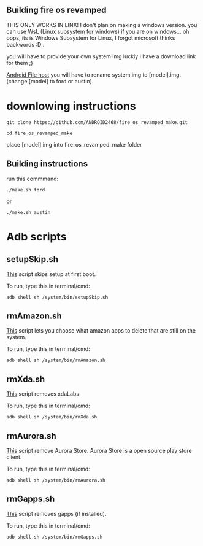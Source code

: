 ## Building fire os revamped
THIS ONLY WORKS IN LINX! I don't plan on making a windows version. you can use WsL (Linux subsystem for windows) if you are on windows...
oh oops, its is Windows Subsystem for Linux, I forgot microsoft thinks backwords :D .

you will have to provide your own system img luckly I have a download link for them ;)

[Android File host](https://www.androidfilehost.com/?w=files&flid=312816)
you will have to rename system.img to [model].img. (change [model] to ford or austin)

# downlowing instructions

```
git clone https://github.com/ANDROID2468/fire_os_revamped_make.git

cd fire_os_revamped_make
```
place [model].img into fire_os_revamped_make folder

## Building instructions 

run this commmand:
```
./make.sh ford
```
or 

```
./make.sh austin
```

# Adb scripts 

## setupSkip.sh

[This](https://github.com/ANDROID2468/fire_os_revamped_make/blob/master/system/bin/setupSkip.sh) script skips setup at first boot. 

To run, type this in terminal/cmd:
```
adb shell sh /system/bin/setupSkip.sh
```

## rmAmazon.sh
[This](https://github.com/ANDROID2468/fire_os_revamped_make/blob/master/system/bin/rmAmazon.sh) script lets you choose what amazon apps to delete that are still on the system.

To run, type this in terminal/cmd:
```
adb shell sh /system/bin/rmAmazon.sh
```

## rmXda.sh
[This](https://github.com/ANDROID2468/fire_os_revamped_make/blob/master/system/bin/rmXda.sh) script removes xdaLabs 

To run, type this in terminal/cmd:
```
adb shell sh /system/bin/rmXda.sh
```

## rmAurora.sh
[This](https://github.com/ANDROID2468/fire_os_revamped_make/blob/master/system/bin/rmAurora.sh) script remove Aurora Store. Aurora Store is a open source play store client.

To run, type this in terminal/cmd:
```
adb shell sh /system/bin/rmAurora.sh
```

## rmGapps.sh
[This](https://github.com/ANDROID2468/fire_os_revamped_make/blob/master/system/bin/rmGapps.sh) script removes gapps (if installed).

To run, type this in terminal/cmd:
```
adb shell sh /system/bin/rmGapps.sh
```